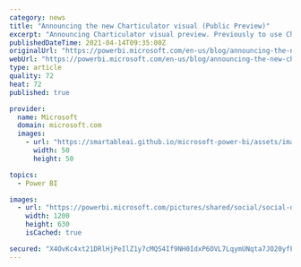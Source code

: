 ```yaml
---
category: news
title: "Announcing the new Charticulator visual (Public Preview)"
excerpt: "Announcing Charticulator visual preview. Previously to use Charticulator, a user would flip between the web app at charticulator.com and Power BI (PBI). Now, users can create a wide range of custom chart designs right within PBI using our brand-new Microsoft Charticulator custom visual."
publishedDateTime: 2021-04-14T09:35:00Z
originalUrl: "https://powerbi.microsoft.com/en-us/blog/announcing-the-new-charticulator-visual-public-preview/"
webUrl: "https://powerbi.microsoft.com/en-us/blog/announcing-the-new-charticulator-visual-public-preview/"
type: article
quality: 72
heat: 72
published: true

provider:
  name: Microsoft
  domain: microsoft.com
  images:
    - url: "https://smartableai.github.io/microsoft-power-bi/assets/images/organizations/microsoft.com-50x50.jpg"
      width: 50
      height: 50

topics:
  - Power BI

images:
  - url: "https://powerbi.microsoft.com/pictures/shared/social/social-default-image.png"
    width: 1200
    height: 630
    isCached: true

secured: "X4OvKc4xt21DRlHjPeIlZ1y7cMQS4If9NH0IdxP6OVL7LqymUNqta7JO20yfFNMjnZaIKzLsEdXRD1GzlfSPhavfFd4Hmlhp0DCNsncBIBoHnhIt/gy0BhXL8ub1VPm6JB7IlpocDBKwN6YX4ovrCoqAUKAURlHjVTkN15PdIbArQpErslutEEO49G1ucaY8Ome23SDLj9xz0o3s7p5KgHiMgcjXNC8Mn99Sm1b9Ma+IAl9RthWuKa1o89MjjHDLrr/hnIcCTakc82AF2oMoJM739ZM4mr4y2jXQ3ddGuWt/VVjVx6uOrhl0V8pRQIKJwh1opXaIQaT1XDBvES51nbmlpFXhSpxBntJto3hpyEs=;za7vlKvWaOavUtx5dbykjg=="
---
```


